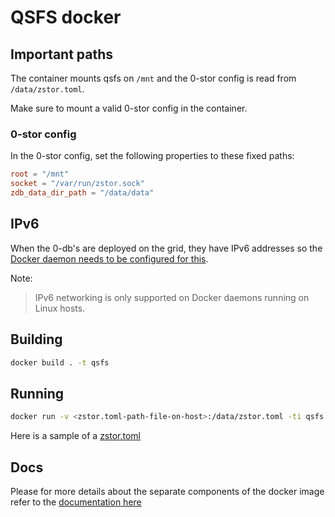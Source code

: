# QSFS docker

## Important paths

The container mounts qsfs on `/mnt` and the 0-stor config is read from `/data/zstor.toml`.

Make sure to mount a valid 0-stor config in the container.

### 0-stor config

In the 0-stor config, set the following properties to these fixed paths:

```toml
root = "/mnt"
socket = "/var/run/zstor.sock"
zdb_data_dir_path = "/data/data"
```

## IPv6

When the 0-db's are deployed on the grid, they have IPv6 addresses so the [Docker daemon needs to be configured for this](https://docs.docker.com/config/daemon/ipv6/).

Note:
> IPv6 networking is only supported on Docker daemons running on Linux hosts.

## Building

```bash
docker build . -t qsfs
```

## Running

```bash
docker run -v <zstor.toml-path-file-on-host>:/data/zstor.toml -ti qsfs
```

Here is a sample of a [zstor.toml](./zstor-sample.toml)

## Docs

Please for more details about the separate components of the docker image refer to the [documentation here](docker.md)
